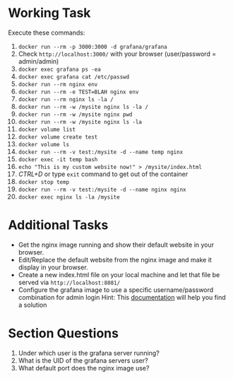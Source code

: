 # Working Task

Execute these commands:

1. `docker run --rm -p 3000:3000 -d grafana/grafana`
2. Check `http://localhost:3000/` with your browser (user/password = admin/admin)
3. `docker exec grafana ps -ea`
4. `docker exec grafana cat /etc/passwd`
5. `docker run --rm nginx env`
6. `docker run --rm -e TEST=BLAH nginx env`
7. `docker run --rm nginx ls -la /`
8. `docker run --rm -w /mysite nginx ls -la /`
9. `docker run --rm -w /mysite nginx pwd`
10. `docker run --rm -w /mysite nginx ls -la`
11. `docker volume list`
12. `docker volume create test`
13. `docker volume ls`
14. `docker run --rm -v test:/mysite -d --name temp nginx`
15. `docker exec -it temp bash`
  1. `echo "This is my custom website now!" > /mysite/index.html`
  2. _CTRL+D_ or type `exit` command to get out of the container
16. `docker stop temp`
17. `docker run --rm -v test:/mysite -d --name nginx nginx`
18. `docker exec nginx ls -la /mysite`

# Additional Tasks

* Get the nginx image running and show their default website in your browser.
* Edit/Replace the default website from the nginx image and make it display in your browser.
* Create a new index.html file on your local machine and let that file be served via `http://localhost:8081/`
* Configure the grafana image to use a specific username/password combination for admin login Hint:
  This [documentation](https://grafana.com/docs/grafana/latest/administration/configuration/) will help you find a
  solution

# Section Questions

1. Under which user is the grafana server running?
2. What is the UID of the grafana servers user?
3. What default port does the nginx image use?
